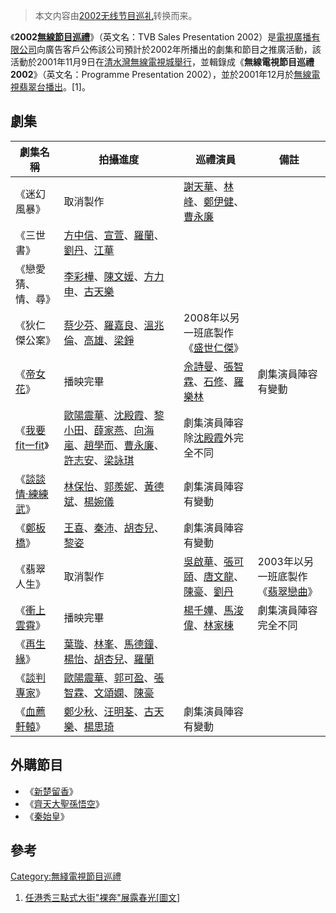 > 本文内容由[2002无线节目巡礼](https://zh.wikipedia.org/wiki/2002无线节目巡礼)转换而来。


《**2002[無線節目巡禮](https://zh.wikipedia.org/wiki/無綫節目巡禮 "wikilink")**》（英文名：TVB Sales Presentation 2002）是[電視廣播有限公司](../Page/電視廣播有限公司.md "wikilink")向廣告客戶公佈該公司預計於2002年所播出的劇集和節目之推廣活動，該活動於2001年11月9日在[清水灣無線電視城舉行](../Page/電視城.md "wikilink")，並輯錄成《**無線電視節目巡禮2002**》（英文名：Programme Presentation 2002），並於2001年12月於[無線電視翡翠台播出](https://zh.wikipedia.org/wiki/無綫電視翡翠台 "wikilink")。\[1\]。

## 劇集

| 劇集名稱                                                            | 拍攝進度                                                                                                                                                                                                                                                                                                                          | 巡禮演員                                                                                                                                                                                                   | 備註                                               |
| --------------------------------------------------------------- | ----------------------------------------------------------------------------------------------------------------------------------------------------------------------------------------------------------------------------------------------------------------------------------------------------------------------------- | ------------------------------------------------------------------------------------------------------------------------------------------------------------------------------------------------------ | ------------------------------------------------ |
| 《迷幻風暴》                                                          | 取消製作                                                                                                                                                                                                                                                                                                                          | [謝天華](../Page/謝天華.md "wikilink")、[林峰](https://zh.wikipedia.org/wiki/林峰_\(香港演員\) "wikilink")、[鄭伊健](../Page/鄭伊健.md "wikilink")、[曹永廉](../Page/曹永廉.md "wikilink")                                          |                                                  |
| 《三世書》                                                           | [方中信](../Page/方中信.md "wikilink")、[宣萱](../Page/宣萱.md "wikilink")、[羅蘭](../Page/羅蘭_\(香港\).md "wikilink")、[劉丹](../Page/劉丹_\(香港\).md "wikilink")、[江華](../Page/江華_\(演員\).md "wikilink")                                                                                                                                             |                                                                                                                                                                                                        |                                                  |
| 《戀愛猜、情、尋》                                                       | [李彩樺](https://zh.wikipedia.org/wiki/李彩樺 "wikilink")、[陳文媛](../Page/陳文媛.md "wikilink")、[方力申](../Page/方力申.md "wikilink")、[古天樂](../Page/古天樂.md "wikilink")                                                                                                                                                                        |                                                                                                                                                                                                        |                                                  |
| 《狄仁傑公案》                                                         | [蔡少芬](../Page/蔡少芬.md "wikilink")、[羅嘉良](../Page/羅嘉良.md "wikilink")、[溫兆倫](../Page/溫兆倫.md "wikilink")、[高雄](../Page/高雄_\(演員\).md "wikilink")、[梁錚](https://zh.wikipedia.org/wiki/梁錚 "wikilink")                                                                                                                                    | 2008年以另一班底製作《[盛世仁傑](../Page/盛世仁傑.md "wikilink")》                                                                                                                                                       |                                                  |
| 《[帝女花](../Page/帝女花_\(無綫電視劇\).md "wikilink")》                    | 播映完畢                                                                                                                                                                                                                                                                                                                          | [佘詩曼](https://zh.wikipedia.org/wiki/佘詩曼 "wikilink")、[張智霖](../Page/張智霖.md "wikilink")、[石修](../Page/石修.md "wikilink")、[羅樂林](../Page/羅樂林.md "wikilink")                                                   | 劇集演員陣容有變動                                        |
| 《[我要fit一fit](../Page/我要Fit一Fit.md "wikilink")》                  | [歐陽震華](../Page/歐陽震華.md "wikilink")、[沈殿霞](../Page/沈殿霞.md "wikilink")、[黎小田](../Page/黎小田.md "wikilink")、[薛家燕](../Page/薛家燕.md "wikilink")、[向海嵐](../Page/向海嵐.md "wikilink")、[趙學而](../Page/趙學而.md "wikilink")、[曹永廉](../Page/曹永廉.md "wikilink")、[許志安](../Page/許志安.md "wikilink")、[梁詠琪](https://zh.wikipedia.org/wiki/梁詠琪 "wikilink") | 劇集演員陣容除[沈殿霞](../Page/沈殿霞.md "wikilink")外完全不同                                                                                                                                                           |                                                  |
| 《[談談情·練練武](../Page/談談情·練練武.md "wikilink")》                      | [林保怡](../Page/林保怡.md "wikilink")、[郭羨妮](../Page/郭羨妮.md "wikilink")、[黃德斌](../Page/黃德斌.md "wikilink")、[楊婉儀](../Page/楊婉儀.md "wikilink")                                                                                                                                                                                           | 劇集演員陣容有變動                                                                                                                                                                                              |                                                  |
| 《[鄭板橋](../Page/鄭板橋_\(電視劇\).md "wikilink")》                      | [王喜](../Page/王喜_\(香港\).md "wikilink")、[秦沛](../Page/秦沛.md "wikilink")、[胡杏兒](../Page/胡杏兒.md "wikilink")、[黎姿](../Page/黎姿.md "wikilink")                                                                                                                                                                                          | 劇集演員陣容有變動                                                                                                                                                                                              |                                                  |
| 《翡翠人生》                                                          | 取消製作                                                                                                                                                                                                                                                                                                                          | [吳啟華](../Page/吳啟華.md "wikilink")、[張可頤](https://zh.wikipedia.org/wiki/張可頤 "wikilink")、[唐文龍](../Page/唐文龍.md "wikilink")、[陳豪](../Page/陳豪.md "wikilink")、[劉丹](https://zh.wikipedia.org/wiki/劉丹 "wikilink") | 2003年以另一班底製作《[翡翠戀曲](../Page/翡翠戀曲.md "wikilink")》 |
| 《[衝上雲霄](../Page/衝上雲霄.md "wikilink")》                            | 播映完畢                                                                                                                                                                                                                                                                                                                          | [楊千嬅](../Page/楊千嬅.md "wikilink")、[馬浚偉](../Page/馬浚偉.md "wikilink")、[林家棟](../Page/林家棟.md "wikilink")                                                                                                     | 劇集演員陣容完全不同                                       |
| 《[再生緣](../Page/再生緣_\(2002年電視劇\).md "wikilink")》                 | [葉璇](../Page/葉璇.md "wikilink")、[林峯](https://zh.wikipedia.org/wiki/林峯 "wikilink")、[馬德鐘](https://zh.wikipedia.org/wiki/馬德鐘 "wikilink")、[楊怡](../Page/楊怡.md "wikilink")、[胡杏兒](../Page/胡杏兒.md "wikilink")、[羅蘭](../Page/羅蘭_\(香港\).md "wikilink")                                                                                    |                                                                                                                                                                                                        |                                                  |
| 《[談判專家](https://zh.wikipedia.org/wiki/談判專家_\(電視劇\) "wikilink")》 | [歐陽震華](../Page/歐陽震華.md "wikilink")、[郭可盈](../Page/郭可盈.md "wikilink")、[張智霖](../Page/張智霖.md "wikilink")、[文頌嫻](../Page/文頌嫻.md "wikilink")、[陳豪](../Page/陳豪.md "wikilink")                                                                                                                                                          |                                                                                                                                                                                                        |                                                  |
| 《[血薦軒轅](../Page/血薦軒轅.md "wikilink")》                            | [鄭少秋](../Page/鄭少秋.md "wikilink")、[汪明荃](../Page/汪明荃.md "wikilink")、[古天樂](../Page/古天樂.md "wikilink")、[楊思琦](../Page/楊思琦.md "wikilink")                                                                                                                                                                                           | 劇集演員陣容有變動                                                                                                                                                                                              |                                                  |

## 外購節目

  - 《[新楚留香](../Page/新楚留香.md "wikilink")》
  - 《[齊天大聖孫悟空](../Page/齊天大聖孫悟空.md "wikilink")》
  - 《[秦始皇](https://zh.wikipedia.org/wiki/秦始皇_\(2001年電視劇\) "wikilink")》

## 參考

[Category:無綫電視節目巡禮](https://zh.wikipedia.org/wiki/Category:無綫電視節目巡禮 "wikilink")

1.  [任港秀三點式大街"裸奔"展露春光\[圖文](https://news.eastday.com/epublish/big5/paper148/20011110/class014800013/hwz533712.htm)\]
